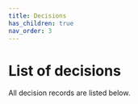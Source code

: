 ```yaml
---
title: Decisions
has_children: true
nav_order: 3
---
```

# List of decisions

All decision records are listed below.
